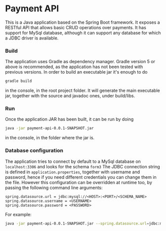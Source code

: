 # Payment API

This is a Java application based on the Spring Boot framework. It exposes a RESTful API that allows basic CRUD operations over payments.
It has support for MySql database, although it can support any database for which a JDBC driver is available.

### Build
The application uses Gradle as dependency manager. Gradle version 5 or above is recommended, as the application has not been tested with previous versions.
In order to build an executable jar it's enough to do 
```bash
gradle build
``` 
in the console, in the root project folder. It will generate the main executable jar, together with the source and javadoc ones, under build/libs.

### Run
Once the application JAR has been built, it can be run by doing 
```bash
java -jar payment-api-0.0.1-SNAPSHOT.jar
```
in the console, in the folder where the jar is.

### Database configuration
The application tries to connect by default to a MySql database on `localhost:3306` and looks for the schema `form3`
The JDBC connection string is defined in `application.properties`, together with username and password, hence if you need different credentials you can change them in the file. 
However this configuration can be overridden at runtime too, by passing the following command line arguments:
```
spring.datasource.url = jdbc:mysql://<HOST>:<PORT>/<SCHEMA_NAME>
spring.datasource.username = <USERNAME>
spring.datasource.password = <PASSWORD>
```

For example:

```bash
java -jar payment-api-0.0.1-SNAPSHOT.jar --spring.datasource.url=jdbc:mysql://localhost:3306/form3?useSSL=false --spring.datasource.username=root --spring.datasource.password=passw0rd
```